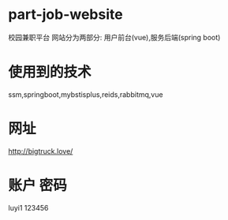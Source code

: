 # part-job-website
校园兼职平台
网站分为两部分: 用户前台(vue),服务后端(spring boot)
# 使用到的技术
ssm,springboot,mybstisplus,reids,rabbitmq,vue
# 网址
http://bigtruck.love/
# 账户 密码
luyi1
123456
